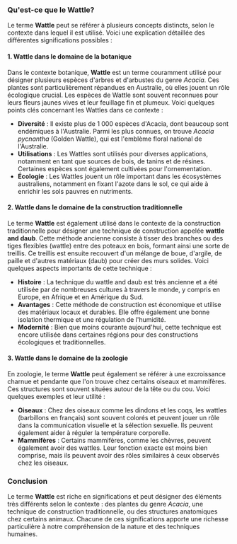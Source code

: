### Qu'est-ce que le Wattle?

Le terme **Wattle** peut se référer à plusieurs concepts distincts, selon le contexte dans lequel il est utilisé. Voici une explication détaillée des différentes significations possibles :

#### 1. Wattle dans le domaine de la botanique

Dans le contexte botanique, **Wattle** est un terme couramment utilisé pour désigner plusieurs espèces d'arbres et d'arbustes du genre *Acacia*. Ces plantes sont particulièrement répandues en Australie, où elles jouent un rôle écologique crucial. Les espèces de Wattle sont souvent reconnues pour leurs fleurs jaunes vives et leur feuillage fin et plumeux. Voici quelques points clés concernant les Wattles dans ce contexte :

- **Diversité** : Il existe plus de 1 000 espèces d'Acacia, dont beaucoup sont endémiques à l'Australie. Parmi les plus connues, on trouve *Acacia pycnantha* (Golden Wattle), qui est l'emblème floral national de l'Australie.
- **Utilisations** : Les Wattles sont utilisés pour diverses applications, notamment en tant que sources de bois, de tanins et de résines. Certaines espèces sont également cultivées pour l'ornementation.
- **Écologie** : Les Wattles jouent un rôle important dans les écosystèmes australiens, notamment en fixant l'azote dans le sol, ce qui aide à enrichir les sols pauvres en nutriments.

#### 2. Wattle dans le domaine de la construction traditionnelle

Le terme **Wattle** est également utilisé dans le contexte de la construction traditionnelle pour désigner une technique de construction appelée **wattle and daub**. Cette méthode ancienne consiste à tisser des branches ou des tiges flexibles (wattle) entre des poteaux en bois, formant ainsi une sorte de treillis. Ce treillis est ensuite recouvert d'un mélange de boue, d'argile, de paille et d'autres matériaux (daub) pour créer des murs solides. Voici quelques aspects importants de cette technique :

- **Histoire** : La technique du wattle and daub est très ancienne et a été utilisée par de nombreuses cultures à travers le monde, y compris en Europe, en Afrique et en Amérique du Sud.
- **Avantages** : Cette méthode de construction est économique et utilise des matériaux locaux et durables. Elle offre également une bonne isolation thermique et une régulation de l'humidité.
- **Modernité** : Bien que moins courante aujourd'hui, cette technique est encore utilisée dans certaines régions pour des constructions écologiques et traditionnelles.

#### 3. Wattle dans le domaine de la zoologie

En zoologie, le terme **Wattle** peut également se référer à une excroissance charnue et pendante que l'on trouve chez certains oiseaux et mammifères. Ces structures sont souvent situées autour de la tête ou du cou. Voici quelques exemples et leur utilité :

- **Oiseaux** : Chez des oiseaux comme les dindons et les coqs, les wattles (barbillons en français) sont souvent colorés et peuvent jouer un rôle dans la communication visuelle et la sélection sexuelle. Ils peuvent également aider à réguler la température corporelle.
- **Mammifères** : Certains mammifères, comme les chèvres, peuvent également avoir des wattles. Leur fonction exacte est moins bien comprise, mais ils peuvent avoir des rôles similaires à ceux observés chez les oiseaux.

### Conclusion

Le terme **Wattle** est riche en significations et peut désigner des éléments très différents selon le contexte : des plantes du genre *Acacia*, une technique de construction traditionnelle, ou des structures anatomiques chez certains animaux. Chacune de ces significations apporte une richesse particulière à notre compréhension de la nature et des techniques humaines.